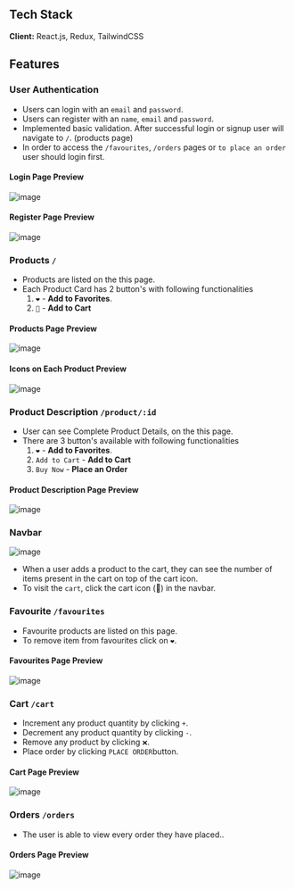 ## Tech Stack

**Client:** React.js, Redux, TailwindCSS

## Features
### User Authentication
 - Users can login with an `email` and `password`.
 - Users can register with an `name`, `email` and `password`.
 - Implemented basic validation. After successful login or signup user will navigate to `/`. (products page)
 - In order to access the `/favourites`, `/orders` pages or `to place an order` user should login first.

#### Login Page Preview
![image](https://github.com/kamal9494/tanX-task/assets/97849725/056df49b-d05a-4dab-8b60-d348a0f278db)

#### Register Page Preview
![image](https://github.com/kamal9494/tanX-task/assets/97849725/203178f8-2346-45a9-8638-dcad48dc42dd)


### Products `/`
 - Products are listed on the this page.
 - Each Product Card has 2 button's with following functionalities 
    1. `❤️` - **Add to Favorites**.
    2. `🛒` - **Add to Cart** 

#### Products Page Preview
![image](https://github.com/kamal9494/tanX-task/assets/97849725/8c14b8e8-fa2e-4cab-937d-ca959a57a6bf)

#### Icons on Each Product Preview
![image](https://github.com/kamal9494/tanX-task/assets/97849725/3c01cfa5-2c63-4ffc-aacc-86095e3b36c3)




### Product Description `/product/:id`
 - User can see Complete Product Details, on the this page.
 - There are 3 button's available with following functionalities
    1. `❤️` - **Add to Favorites**.
    2. `Add to Cart` - **Add to Cart** 
    2. `Buy Now` - **Place an Order** 

#### Product Description Page Preview
![image](https://github.com/kamal9494/tanX-task/assets/97849725/e517674c-3c3f-4dbe-93dc-ed01daff5f02)


### Navbar
![image](https://github.com/kamal9494/tanX-task/assets/97849725/198c2219-3195-44d2-a232-47d4741cd751)

 - When a user adds a product to the cart, they can see the number of items present in the cart on top of the cart icon.
 - To visit the `cart`, click the cart icon (🛒) in the navbar. 


### Favourite `/favourites`
 - Favourite products are listed on this page.
 - To remove item from favourites click on `❤️`.

#### Favourites Page Preview
![image](https://github.com/kamal9494/tanX-task/assets/97849725/54ca712c-97ac-4b44-9b34-a95756263f11)


### Cart `/cart`
 - Increment any product quantity by clicking `+`.
 - Decrement any product quantity by clicking `-`.
 - Remove any product by clicking `❌`.
 - Place order by clicking `PLACE ORDER`button.

#### Cart Page Preview
![image](https://github.com/kamal9494/tanX-task/assets/97849725/87c87c7c-f302-4c8a-a616-1d7418d00d01)


### Orders `/orders`
 - The user is able to view every order they have placed..

#### Orders Page Preview 
![image](https://github.com/kamal9494/tanX-task/assets/97849725/cba2bce2-1f81-4cb4-9c59-368cfc7ebdf9)



